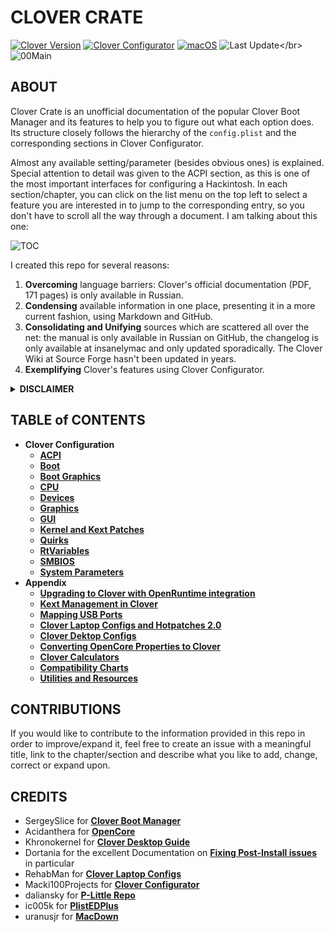 # CLOVER CRATE
[![Clover Version](https://img.shields.io/badge/Clover-r5146-lime.svg)](https://github.com/CloverHackyColor/CloverBootloader/releases) [![Clover Configurator](https://img.shields.io/badge/Clover_Configurator-5.22.0-brightgreen.svg)](https://mackie100projects.altervista.org/download-clover-configurator/) [![macOS](https://img.shields.io/badge/Supported_macOS-≤12.4-white.svg)](https://www.apple.com/macos/monterey/) ![Last Update](https://img.shields.io/badge/Last_Update_(yy.mm.dd):-22.05.02-blueviolet.svg)</br>
![00Main](https://user-images.githubusercontent.com/76865553/136703368-146cda4c-9a8b-4b5f-8d3e-0382f1ccd68f.jpg)

## ABOUT
Clover Crate is an unofficial documentation of the popular Clover Boot Manager and its features to help you to figure out what each option does. Its structure closely follows the hierarchy of the `config.plist` and the corresponding sections in Clover Configurator.

Almost any available setting/parameter (besides obvious ones) is explained. Special attention to detail was given to the ACPI section, as this is one of the most important interfaces for configuring a Hackintosh. In each section/chapter, you can click on the list menu on the top left to select a feature you are interested in to jump to the corresponding entry, so you don't have to scroll all the way through a document. I am talking about this one:

![TOC](https://user-images.githubusercontent.com/76865553/136510478-2bccd5ae-6cc6-4a98-8f8d-63c41de2d3b3.png)

I created this repo for several reasons:

1. **Overcoming** language barriers: Clover's official documentation (PDF, 171 pages) is only available in Russian.
2. **Condensing** available information in one place, presenting it in a more current fashion, using Markdown and GitHub.
3. **Consolidating and Unifying** sources which are scattered all over the net: the manual is only available in Russian on GitHub, the changelog is only available at insanelymac and only updated sporadically. The Clover Wiki at Source Forge hasn't been updated in years.
4. **Exemplifying** Clover's features using Clover Configurator.

<details>
<summary><strong>DISCLAIMER</strong></summary>

| :warning: | THIS is NOT a Hackintosh Guide! |
|-----------|:--------------------------------|

  The information provided in this repository is primarily based on excerpts of the official Russian documentation for Clover using AI-based translation tools (deepl, google and yandex translate). The translations were reviewed and redacted afterwards, so that they follow the rules of English grammar and spelling while preserving their meaning. Nevertheless, some facts may have been lost during the process of translation.
</details>

## TABLE of CONTENTS
- **Clover Configuration**
  - [**ACPI**](https://github.com/5T33Z0/Clover-Crate/tree/main/ACPI#readme)
  - [**Boot**](https://github.com/5T33Z0/Clover-Crate/tree/main/Boot#readme)
  - [**Boot Graphics**](https://github.com/5T33Z0/Clover-Crate/tree/main/Boot_Graphics#readme)
  - [**CPU**](https://github.com/5T33Z0/Clover-Crate/tree/main/CPU#readme)
  - [**Devices**](https://github.com/5T33Z0/Clover-Crate/blob/main/Devices#readme)
  - [**Graphics**](https://github.com/5T33Z0/Clover-Crate/tree/main/Graphics#readme)
  - [**GUI**](https://github.com/5T33Z0/Clover-Crate/tree/main/GUI#readme)
  - [**Kernel and Kext Patches**](https://github.com/5T33Z0/Clover-Crate/tree/main/Kernel_And_Kext_Patches#readme)
  - [**Quirks**](https://github.com/5T33Z0/Clover-Crate/tree/main/Quirks#readme)
  - [**RtVariables**](https://github.com/5T33Z0/Clover-Crate/tree/main/RtVariables#readme)
  - [**SMBIOS**](https://github.com/5T33Z0/Clover-Crate/tree/main/SMBIOS#readme)
  - [**System Parameters**](https://github.com/5T33Z0/Clover-Crate/tree/main/System_Parameters#readme)
- **Appendix**
  - [**Upgrading to Clover with OpenRuntime integration**](https://github.com/5T33Z0/Clover-Crate/tree/main/Update_Clover#readme)
  - [**Kext Management in Clover**](https://github.com/5T33Z0/Clover-Crate/tree/main/Kext_Management#readme)
  - [**Mapping USB Ports**](https://github.com/5T33Z0/Clover-Crate/tree/main/USB_Fixes#readme)
  - [**Clover Laptop Configs and Hotpatches 2.0**](https://github.com/5T33Z0/Clover-Crate/tree/main/Laptop_Configs)
  - [**Clover Dektop Configs**](https://github.com/5T33Z0/Clover-Crate/tree/main/Desktop_Configs)
  - [**Converting OpenCore Properties to Clover**](https://github.com/5T33Z0/Clover-Crate/tree/main/OC2Clover#readme)
  - [**Clover Calculators**](https://github.com/5T33Z0/Clover-Crate/tree/main/Xtras)
  - [**Compatibility Charts**](https://github.com/5T33Z0/Clover-Crate/tree/main/Compatibility_Charts)
  - [**Utilities and Resources**](https://github.com/5T33Z0/Clover-Crate/tree/main/Utilities#readme)

## CONTRIBUTIONS
If you would like to contribute to the information provided in this repo in order to improve/expand it, feel free to create an issue with a meaningful title, link to the chapter/section and describe what you like to add, change, correct or expand upon.

## CREDITS
- SergeySlice for [**Clover Boot Manager**](https://github.com/CloverHackyColor/CloverBootloader)
- Acidanthera for [**OpenCore**](https://github.com/acidanthera/OpenCorePkg)
- Khronokernel for [**Clover Desktop Guide**](https://hackintosh.gitbook.io/r-hackintosh-vanilla-desktop-guide/)
- Dortania for the excellent Documentation on [**Fixing Post-Install issues**](https://dortania.github.io/OpenCore-Post-Install/) in particular
- RehabMan for [**Clover Laptop Configs**](https://github.com/RehabMan/OS-X-Clover-Laptop-Config)
- Macki100Projects for [**Clover Configurator**](https://mackie100projects.altervista.org/download-clover-configurator/)
- daliansky for [**P-Little Repo**](https://github.com/daliansky/P-little)
- ic005k for [**PlistEDPlus**](https://github.com/ic005k/PlistEDPlus)
- uranusjr for [**MacDown**](https://macdown.uranusjr.com/)
